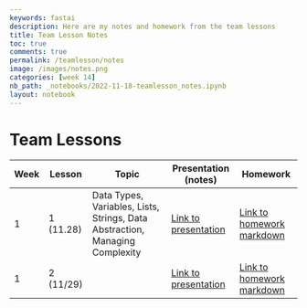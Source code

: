 ```yaml
---
keywords: fastai
description: Here are my notes and homework from the team lessons
title: Team Lesson Notes
toc: true
comments: true
permalink: /teamlesson/notes
image: /images/notes.png
categories: [week 14]
nb_path: _notebooks/2022-11-18-teamlesson_notes.ipynb
layout: notebook
---
```


<!--
#################################################
### THIS FILE WAS AUTOGENERATED! DO NOT EDIT! ###
#################################################
# file to edit: _notebooks/2022-11-18-teamlesson_notes.ipynb
-->

<div class="container" id="notebook-container">
        
<div class="cell border-box-sizing text_cell rendered"><div class="inner_cell">
<div class="text_cell_render border-box-sizing rendered_html">
<h1 id="Team-Lessons">Team Lessons<a class="anchor-link" href="#Team-Lessons"> </a></h1><table>
<thead><tr>
<th>Week</th>
<th>Lesson</th>
<th>Topic</th>
<th>Presentation (notes)</th>
<th>Homework</th>
</tr>
</thead>
<tbody>
<tr>
<td>1</td>
<td>1 (11.28)</td>
<td>Data Types, Variables, Lists, Strings, Data Abstraction, Managing Complexity</td>
<td><a href="https://liavb2.github.io/ominicient-lavebear/markdown/2022/11/26/GroupLesson.html">Link to presentation</a></td>
<td><a href="">Link to homework markdown</a></td>
</tr>
<tr>
<td>1</td>
<td>2 (11/29)</td>
<td></td>
<td><a href="">Link to presentation</a></td>
<td><a href="">Link to homework markdown</a></td>
</tr>
</tbody>
</table>

</div>
</div>
</div>
</div>
 


